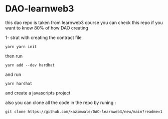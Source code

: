 # DAO-learnweb3
this dao repo is taken from learnweb3 course 
you can check this repo if you want to know 80% of how DAO creating 

1- strat with creating the contract file 

```
yarn yarn init
``` 
then run 
```
yarn add --dev hardhat
```
and run 
``` 
yarn hardhat
```
and create a javascripts project

also you can clone all the code in the repo by runing :
```
git clone https://github.com/kazimwale/DAO-learnweb3/new/main?readme=1 
```
